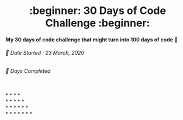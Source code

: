 <h1 align=center>:beginner: 30 Days of Code Challenge :beginner:</h1>

#### My 30 days of code challenge that might turn into 100 days of code 🤞
<p>
<h6>📌 Date Started : 23 March, 2020<br></h6>
<h6>📌 Days Completed<br></h6>
<br>
* * * *<br>
* * * * *<br>
* * * * * *<br>
* * * * * * *<br>
</p>
